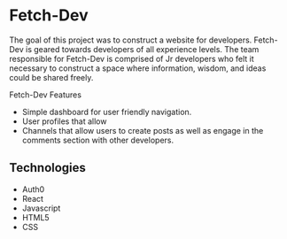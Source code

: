 # Fetch-Dev 

The goal of this project was to construct a website for developers. Fetch-Dev is geared towards developers of all experience levels. The team responsible for Fetch-Dev is comprised of Jr developers who felt it necessary to construct a space where information, wisdom, and ideas could be shared freely. 

Fetch-Dev Features 
- Simple dashboard for user friendly   navigation.
- User profiles that allow 
- Channels that allow users to create posts as well as engage in the comments section with other developers.


## Technologies
- Auth0
- React
- Javascript
- HTML5
- CSS
